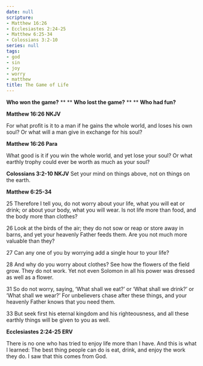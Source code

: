```yaml
---
date: null
scripture:
- Matthew 16:26
- Ecclesiastes 2:24-25
- Matthew 6:25-34
- Colossians 3:2-10
series: null
tags:
- god
- sin
- joy
- worry
- matthew
title: The Game of Life
---
```



**Who won the game?**
**
**
**Who lost the game?**
**
**
**Who had fun?**

**Matthew 16:26 NKJV**

For what profit is it to a man if he gains the whole world, and loses his own soul? Or what will a man give in exchange for his soul?

**Matthew 16:26 Para**

What good is it if you win the whole world, and yet lose your soul? Or what earthly trophy could ever be worth as much as your soul?

**Colossians 3:2-10 NKJV**
Set your mind on things above, not on things on the earth.

**Matthew 6:25-34**

25 Therefore I tell you, do not worry about your life, what you will eat or drink; or about your body, what you will wear. Is not life more than food, and the body more than clothes?

26 Look at the birds of the air; they do not sow or reap or store away in barns, and yet your heavenly Father feeds them. Are you not much more valuable than they?

27 Can any one of you by worrying add a single hour to your life?

28 And why do you worry about clothes? See how the flowers of the field grow. They do not work. Yet not even Solomon in all his power was dressed as well as a flower.

31 So do not worry, saying, ‘What shall we eat?’ or ‘What shall we drink?’ or ‘What shall we wear?’ For unbelievers chase after these things, and your heavenly Father knows that you need them.

33 But seek first his eternal kingdom and his righteousness, and all these earthly things will be given to you as well.

**Ecclesiastes 2:24-25 ERV**

There is no one who has tried to enjoy life more than I have. And this is what I learned: The best thing people can do is eat, drink, and enjoy the work they do. I saw that this comes from God.